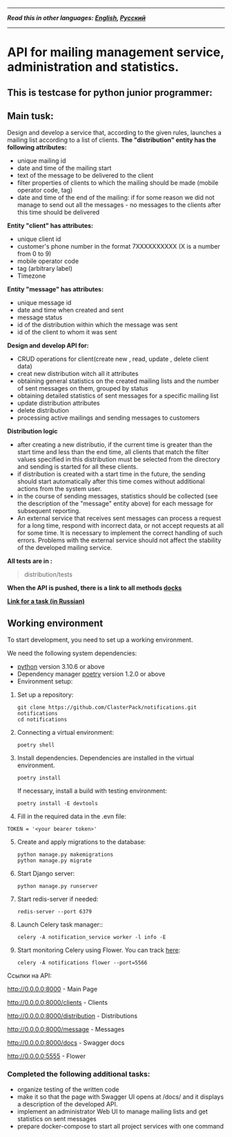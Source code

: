 ***
**_Read this in other languages: [English](README.md), [Русский](README.ru.md)_**
***

# API for mailing management service, administration and statistics.

## This is testcase for python junior programmer:

## Main tusk:
Design and develop a service that, according to the given rules, launches a mailing list according to a list of clients.
 **The "distribution" entity has the following attributes:**
 - unique mailing id
 - date and time of the mailing start
 - text of the message to be delivered to the client
 - filter properties of clients to which the mailing should be made (mobile operator code, tag)
 - date and time of the end of the mailing: if for some reason we did not manage to send out all the messages - no messages to the clients after this time should be delivered

**Entity "client" has attributes:**
 - unique client id
 - customer's phone number in the format 7XXXXXXXXXX (X is a number from 0 to 9)
 - mobile operator code
 - tag (arbitrary label)
 - Timezone

**Entity "message" has attributes:**
 - unique message id 
 - date and time when created and sent
 - message status
 - id of the distribution within which the message was sent
 - id of the client to whom it was sent

**Design and develop API for:**
 - CRUD operations for client(create new , read, update , delete client data)
 - creat new distribution witch all it attributes
 - obtaining general statistics on the created mailing lists and the number of sent messages on them, grouped by status
 - obtaining detailed statistics of sent messages for a specific mailing list
 - update distribution attributes
 - delete distribution 
 - processing active mailings and sending messages to customers

**Distribution logic**
 - after creating a new distributio, if the current time is greater than the start time and less than the end time,
all clients that match the filter values specified in this distribution must be selected from the directory 
and sending is started for all these clients.
 -  if distribution is created with a start time in the future,
the sending should start automatically after this time comes without additional actions from the system user.
 - in the course of sending messages, statistics should be collected (see the description of the "message" entity above)
for each message for subsequent reporting.
 - An external service that receives sent messages can process a request for a long time, respond with incorrect data,
or not accept requests at all for some time. It is necessary to implement the correct handling of such errors.
Problems with the external service should not affect the stability of the developed mailing service.

**All tests are in :**
>distribution/tests

**When the API is pushed, there is a link to all methods [docks](http://localhost:8000/docs/)**
 
**[Link for a task (in Russian)](https://www.craft.do/s/n6OVYFVUpq0o6L)**

## Working environment

To start development, you need to set up a working environment.

We need the following system dependencies:
- [python](https://www.python.org/downloads/) version 3.10.6 or above
- Dependency manager [poetry](https://python-poetry.org/docs/#installation) version 1.2.0 or above
- Environment setup:
1. Set up a repository:
    ```shell script
   git clone https://github.com/ClasterPack/notifications.git notifications
   cd notifications
    ```
   
2. Connecting a virtual environment:
   ```shell script
   poetry shell
   ```
   
3. Install dependencies. Dependencies are installed in the virtual environment.
    ```shell script
    poetry install
   ```
   If necessary, install a build with testing environment:
   ```shell script
   poetry install -E devtools
   ```
   
4. Fill in the required data in the .evn file:
```
TOKEN = '<your bearer token>'
   ```

5. Create and apply migrations to the database:
   ```shell script
   python manage.py makemigrations
   python manage.py migrate
   ```

6. Start Django server:
   ```shell script
   python manage.py runserver
   ```
7. Start redis-server if needed:
   ```shell script
   redis-server --port 6379
   ```

8. Launch Celery task manager::
   ```shell script
   celery -A notification_service worker -l info -E
   ```
9. Start monitoring Celery using Flower. You can track [here](http://localhost:5566/):
   ```shell script
   celery -A notifications flower --port=5566
   ```
Cсылки на API:

http://0.0.0.0:8000 - Main Page

http://0.0.0.0:8000/clients - Clients

http://0.0.0.0:8000/distribution - Distributions

http://0.0.0.0:8000/message - Messages

http://0.0.0.0:8000/docs - Swagger docs

http://0.0.0.0:5555 - Flower


### Completed the following additional tasks:
- organize testing of the written code
- make it so that the page with Swagger UI opens at /docs/ and it displays a description of the developed API.
- implement an administrator Web UI to manage mailing lists and get statistics on sent messages
- prepare docker-compose to start all project services with one command